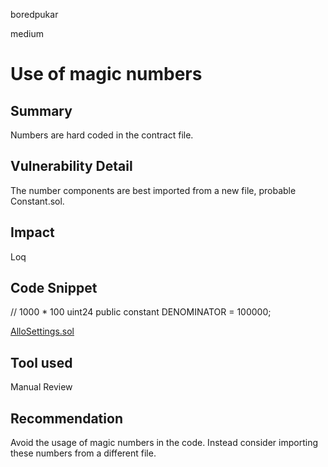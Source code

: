 boredpukar

medium

# Use of magic numbers

## Summary

Numbers are hard coded in the contract file. 

## Vulnerability Detail

The number components are best imported from a new file, probable Constant.sol.

## Impact

Loq

## Code Snippet

// 1000 * 100
uint24 public constant DENOMINATOR = 100000;

[AlloSettings.sol](https://github.com/allo-protocol/contracts/blob/36dc33762c396660c0a84f6ef7d790f632638e81/contracts/settings/AlloSettings.sol#L11)

## Tool used

Manual Review

## Recommendation

Avoid the usage of magic numbers in the code. Instead consider importing these numbers from a different file.
